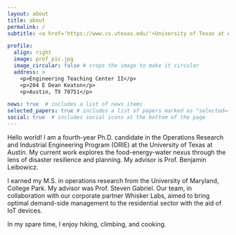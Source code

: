 ```yaml
---
layout: about
title: about
permalink: /
subtitle: <a href='https://www.cs.utexas.edu/'>University of Texas at Austin</a>

profile:
  align: right
  image: prof_pic.jpg
  image_circular: false # crops the image to make it circular
  address: >
    <p>Engineering Teaching Center II</p>
    <p>204 E Dean Keaton</p>
    <p>Austin, TX 78751</p>

news: true  # includes a list of news items
selected_papers: true # includes a list of papers marked as "selected={true}"
social: true  # includes social icons at the bottom of the page
---
```


Hello world! I am a fourth-year Ph.D. candidate in the Operations Research and Industrial Engineering Program (ORIE) at the University of Texas at Austin. My current work explores the food-energy-water nexus through the lens of disaster resilience and planning. My advisor is Prof. Benjamin Leibowicz.

I earned my M.S. in operations research from the University of Maryland, College Park. My advisor was Prof. Steven Gabriel.  Our team, in collaboration with our corporate partner Whisker Labs, aimed to bring optimal demand-side management to the residential sector with the aid of IoT devices. 

In my spare time, I enjoy hiking, climbing, and cooking. 

